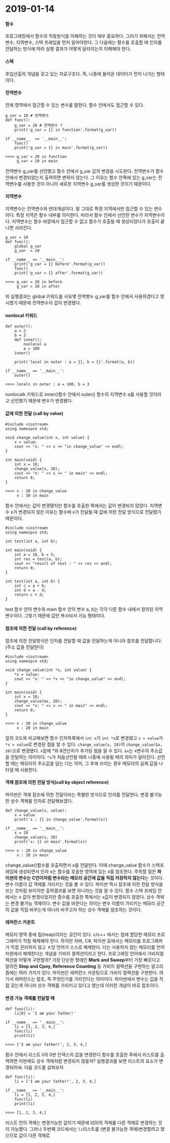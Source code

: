 # 2019-01-14
#### 함수
프로그래밍에서 함수의 작동방식을 이해하는 것이 매우 중요하다. 그러기 위해서는 전역 변수, 지역변수, 스택 프레임을 먼저 알아야한다. 그 다음에는 함수를 호출할 때 인자를 전달하는 방식에 따라 실행 결과가 어떻게 달라지는지 이해해야 한다.

#### 스택
후입선출의 개념을 갖고 있는 자료구조다. 즉, 나중에 들어온 데이터가 먼저 나가는 형태이다.

#### 전역변수
전체 영역에서 접근할 수 있는 변수를 말한다. 함수 안에서도 접근할 수 있다.

```
g_var = 10 # 전역변수
def func():
    g_var = 20 # 전역변수 ?
    print('g_var = {} in function'.format(g_var))
    
if __name__  == '__main__':
    func()
    print('g_var = {} in main'.format(g_var))
    
>>>> g_var = 20 in function
     g_var = 10 in main
```
전역변수 g_var를 선언했고 함수 안에서 g_var 값의 변경을 시도한다. 전역변수가 함수 안에서 변경되었는지 출력하면 변하지 않는다. 그 이유는 함수 안쪽에 있는 g_var는 전역변수를 사용한 것이 아니라 새로운 지역변수 g_var를 생성한 것이기 때문이다.

#### 지역변수
지역변수는 전역변수와 반대개념이다. 말 그대로 특정 지역에서만 접근할 수 있는 변수이다. 특정 지역은 함수 내부를 의미한다. 따라서 함수 안에서 선언한 변수가 지역변수이다. 지역변수는 함수 바깥에서 접근할 수 없고 함수가 호출될 때 생성되었다가 호출이 끝나면 사라진다.

```
g_var = 10
def func():
    global g_var
    g_var  = 20
 
if __name__ == '__main__':
    print('g_var = {} before'.format(g_var))
    func()
    print('g_var = {} after'.format(g_var))

>>>> g_var = 20 in before
     g_var = 10 in after
```
위 실행결과는 global 키워드를 사요앻 전역볏누 g_var를 함수 안에서 사용하겠다고 명시했기 때문에 전역변수의 값이 변경됐다.

#### nonlocal 키워드
```
def outer():
    a = 2
    b = 3
    def inner():
        nonlocal a
        a = 100
    inner()
    
    print('local in outer : a = {}, b = {}'.format(a, b))
    
if __name__ == '__main__':
    outer()

>>>> locals in outer : a = 100, b = 3
```
nonlocalk 키워드로 inner()함수 안에서 outer() 함수의 지역변수 a를 사용할 것이라고 선언했기 때문에 변수가 변경됐다.

#### 값에 의한 전달 (call by value)
```
#include <iostream>
using namespce std;

void change_value(int x, int value) {
    x = value;
    cout << "x: " << x << "in change_value" << endl;
}

int main(void) {
    int x = 10;
    change_value(x, 20);
    cout << "x: " << x << " in main" << endl;
    return 0;
}

>>>> x : 20 in change_value
     x : 10 in main
```
함수 안에서는 값이 변경됐지만 함수를 호출한 쪽에서는 값이 변경되지 않았다. 지역변수 x가 변경되지 않은 이유는 함수에 x가 전달될 때 값에 의한 전달 방식으로 전달됐기 때문이다.

```
#include <iostream>
using namespce std;

int test(int a, int b);

int main(void) {
    int a = 10, b = 5;
    int res = test(a, b);
    cout << "result of test : " << res << endl;
    return 0;
}

int test(int a, int b) {
    int c = a + b;
    int d = a - d;
    return c + d;
}

```
test 함수 안의 변수와 main 함수 안의 변수 a, b는 각각 다른 함수 내에서 정의된 지역변수이다. 그렇기 때문에 값만 복사되서 가능 형태이다.  


#### 참조에 의한 전달 (call by reference)
참조에 의한 전달방식은 인자를 전달할 때 값을 전달하는게 아니라 참조를 전달합니다.
(주소 값을 전달한다)
```
#include <iostream>
using namespce std;

void change_value(int *x, int value) {
    *x = value;
    cout << "x: " << *x << "in change_value" << endl;
}

int main(void) {
    int x = 10;
    change_value(&x, 20);
    cout << "x: " << x << " in main" << endl;
    return 0;
}

>>>> x : 20 in change_value
     x : 20 in main

```
앞의 코드와 비교해보면 함수 인자목록에서 `int x`가 `int *x`로 변경됐고 `x = value`가 `*x = value`로 변경된 점을 알 수 있다.
`change_value(x, 20)`이 `change_value(&x, 20)`으로 변경됐다. `x`앞에 *와 &연산자가 추가된 점을 알 수 있다. `&x`는 x변수의 주소값을 전달하는 의미이다. `*x`가 처음선언될 때와 나중에 사용될 때의 의미가 달라진다. 선언할 때는 메모리의 주소값을 담는 다는 의미, 그 후에 쓰이는 경우 메모리의 실제 값을 나타낼 때 사용한다.


#### 객체 참조에 의한 전달 방식(call by object reference)
파이썬은 객체 잠조에 의한 전달이라는 특별한 방식으로 인자를 전달한다. 변경 불가능한 상수 객체를 인자로 전달해보겠다.

```
def change_value(x, value):
    x = value
    print('x : {} in change_value'.format(x))
    
if __name__ == '__main__':
    x = 10
    change_value(x, 20)
    print('x: {} in main'.format(x))
    
>>>> x : 20 in change_value
     x : 10 in main
```
change_value()함수를 호출하면서 x를 전달한다. 이때 change_value 함수가 스택프레임에 생성되면서 인자 x는 함수를 호출한 영역에 있는 x를 참조한다.
주목할 점은 **파이썬의 변수는 C언어처럼 변수라는 메모리 공간에 값을 직접 저장하지 않는다**는 것이다. 변수 이름이 값 객체를 가리키는 것을 볼 수 있다.
파이썬 역시 참조에 의한 전달 방식을 쓰는 것처럼 보이지만 출력결과를 보면 아니라는 것을 알 수 있다. 함수 스택 프레임 안에서는 x 값이 변경되었지만 함수를 호출한 쪽에서는 x값이 변경되지 않았다.
상수 객체는 변경 불가능 객체이다. 변수 값을 바꾼다는 의미는 변수 이름이 가리키는 메모리 공간의 값을 직접 바꾸는게 아니라 바꾸고자 하는 상수 객체를 참조하는 것이다. 


#### 레퍼런스 카운트
메모리 영역 중에 힙(heap)이라는 공간이 있다. c/c++ 에서는 힙에 할당한 메모리 프로그래머가 직접 해제해야 한다. 하지만 자바, C#, 파이썬 등에서는 메모리를 프로그래머가 직접 관리하지 않고 ㅎ당 언어가 스스로 해제한다. 더는 사용하지 않는 메모리를 언어 차원에서 해제한다는 개념을 가비지 컬렉션이라고 한다.
프로그래밍 언어에서 가비지컬렉션을 어떻게 구현할까? 가장 단순한 형태인 **Mark and Sweep**부터 가장 빠르다고 알려진 **Stop and Cpoy, Reference Counting** 등 가비지 컬렉션을 구현하는 알고리즘에는 여러 가지가 있다.
파이썬은 레퍼런스 카운팅으로 가비지 컬렉션을 구현한다. 여기서 레퍼런스는 참조, 즉 무엇인가를 가리킨다는 의미이다. 파이썬에서 변수는 값을 직접 갖는게 아니라 상수 객체를 가리키고 있다고 했는데 이러한 개념이 바로 참조이다.


#### 변경 가능 객체를 전달할 때
```
def func(li):
    li[0] = 'I am your father!'
    
if __name__ == '__main__':
    li = [1, 2, 3, 4,]
    func(li)
    print(li)

>>>> ['I am your father!', 2, 3, 4,]
```

함수 안에서 리스트 li의 0번 인덱스의 값을 변경한다 함수를 호출한 족에서 리스트를 출력하면 이번에도 상수 객체처럼 변경되지 않을까? 실행결과를 보면 리스트의 요소가 변경되어싸. 다음 코드를 살펴보자
```
def func(li):
    li = ['I am your father!', 2, 3, 4,]
    
if __name__ == '__main__':
    li = [1, 2, 3, 4,]
    func(li)
    print(li)

>>>> [1, 2, 3, 4,]
```

리스트 안의 객체는 변경가능한 값이기 때문에 li[0]의 객체를 다른 객체로 변경하는 것이 가능헀다. 그러나 두번째 코드에서는 `li`리스트를 (변경 불가능한 객체)변경할려고 했으므로 값이 다른 객체로